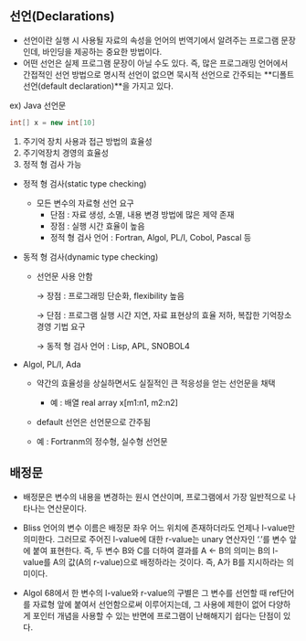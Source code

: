 ## 선언(Declarations)

- 선언이란 실행 시 사용될 자료의 속성을 언어의 번역기에서 알려주는 프로그램 문장인데, 바인딩을 제공하는 중요한 방법이다.
- 어떤 선언은 실제 프로그램 문장이 아닐 수도 있다. 즉, 많은 프로그래밍 언어에서 간접적인 선언 방법으로 명시적 선언이 없으면 묵시적 선언으로 간주되는 **디폴트 선언(default declaration)**을 가지고 있다.

ex) Java 선언문
```java
int[] x = new int[10]
```
1. 주기억 장치 사용과 접근 방법의 효율성
2. 주기억장치 경영의 효율성
3. 정적 형 검사 가능

- 정적 형 검사(static type checking)
    - 모든 변수의 자료형 선언 요구
        - 단점 : 자료 생성, 소멸, 내용 변경 방법에 많은 제약 존재
        - 장점 : 실행 시간 효율이 높음
        - 정적 형 검사 언어 : Fortran, Algol, PL/I, Cobol, Pascal 등

- 동적 형 검사(dynamic type checking)
    - 선언문 사용 안함
        
        → 장점 : 프로그래밍 단순화, flexibility 높음
        
        → 단점 : 프로그램 실행 시간 지연, 자료 표현상의 효율 저하, 복잡한 기억장소 경영 기법 요구
        
        → 동적 형 검사 언어 : Lisp, APL, SNOBOL4

- Algol, PL/I, Ada
    - 약간의 효율성을 상실하면서도 실질적인 큰 적응성을 얻는 선언문을 채택
        - 예 : 배열 real array x[m1:n1, m2:n2]

    - default 선언은 선언문으로 간주됨
    - 예 : Fortranm의 정수형, 실수형 선언문

## 배정문

- 배정문은 변수의 내용을 변경하는 원시 연산이며, 프로그램에서 가장 일반적으로 나타나는 연산문이다.

- Bliss 언어의 변수 이름은 배정문 좌우 어느 위치에 존재하더라도 언제나 l-value만 의미한다. 그러므로 주어진 l-value에 대한 r-value는 unary 연산자인 ‘.’를 변수 앞에 붙여 표현한다. 즉, 두 변수 B와 C를 더하여 결과를 A ← B의 의미는 B의 l-value를 A의 값(A의 r-value)으로 배정하라는 것이다. 즉, A가 B를 지시하라는 의미이다.

- Algol 68에서 한 변수의 l-value와 r-value의 구별은 그 변수를 선언할 때 ref단어를 자료형 앞에 붙여서 선언함으로써 이루어지는데, 그 사용에 제한이 없어 다양하게 포인터 개념을 사용할 수 있는 반면에 프로그램이 난해해지기 쉽다는 단점이 있다.